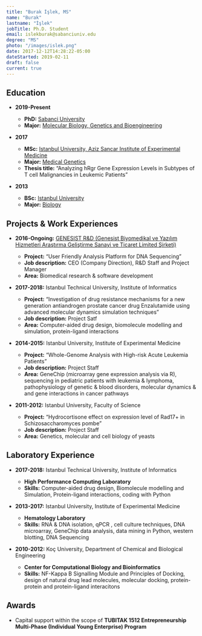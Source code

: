 ```yaml
---
title: "Burak İşlek, MS"
name: "Burak"
lastname: "İşlek"
jobTitle: Ph.D. Student
email: islekburak@sabanciuniv.edu
degree: "MS"
photo: "/images/islek.png"
date: 2017-12-12T14:28:22-05:00
dateStarted: 2019-02-11
draft: false
current: true
---
```


## Education

* **2019-Present** 
	* **PhD:** [Sabanci University](https://sabanciuniv.edu/en/)
	* **Major:** [Molecular Biology, Genetics and Bioengineering](https://bio.sabanciuniv.edu/en/education/graduate)

* **2017**
	* **MSc:** [Istanbul University, Aziz Sancar Institute of Experimental Medicine](http://deneyseltip.istanbul.edu.tr/en)
	* **Major:** [Medical Genetics](http://deneyseltip.istanbul.edu.tr/en/content/genetics/department)
	* **Thesis title:** “Analyzing hRgr Gene Expression Levels in Subtypes of T cell Malignancies in Leukemic Patients”

* **2013**
	* **BSc:** [Istanbul University](http://www.istanbul.edu.tr/en/_)
	* **Major:** [Biology](http://biyoloji.fen.istanbul.edu.tr/tr/_)

## Projects & Work Experiences 

* **2016-Ongoing:** [GENESIST R&D (Genesist Biyomedikal ve Yazılım Hizmetleri Araştırma Geliştirme Sanayi ve Ticaret Limited Şirketi)](http://genes.ist)
	* **Project:** “User Friendly Analysis Platform for DNA Sequencing”
	* **Job description:** CEO (Company Direction), R&D Staff and Project Manager
	* **Area:** Biomedical research & software development

* **2017-2018:** Istanbul Technical University, Institute of Informatics
	* **Project:** “Investigation of drug resistance mechanisms for a new generation antiandrogen prostate cancer drug Enzalutamide using advanced molecular dynamics simulation techniques”
	* **Job description:** Project Satf
	* **Area:** Computer-aided drug design, biomolecule modelling and simulation, protein-ligand interactions

* **2014-2015:** Istanbul University, Institute of Experimental Medicine
	* **Project:** “Whole-Genome Analysis with High-risk Acute Leukemia Patients”
	* **Job description:** Project Staff
	* **Area:** GeneChip (microarray gene expression analysis via R), sequencing in pediatric patients with leukemia & lymphoma, pathophysiology of genetic & blood disorders, molecular dynamics & and gene interactions in cancer pathways

* **2011-2012:** Istanbul University, Faculty of Science
	* **Project:** “Hydrocortisone effect on expression level of Rad17+ in Schizosaccharomyces pombe”
	* **Job description:** Project Staff
	* **Area:** Genetics, molecular and cell biology of yeasts

## Laboratory Experience

* **2017-2018:** Istanbul Technical University, Institute of Informatics
	* **High Performance Computing Laboratory**
	* **Skills:** Computer-aided drug design, Biomolecule modelling and Simulation, Protein-ligand interactions, coding with Python

* **2013-2017:** Istanbul University, Institute of Experimental Medicine
	* **Hematology Laboratory**
	* **Skills:** RNA & DNA isolation, qPCR , cell culture techniques, DNA microarray, GeneChip data analysis, data mining in Python, western blotting, DNA Sequencing 

* **2010-2012:** Koç University, Department of Chemical and Biological Engineering 
	* **Center for Computational Biology and Bioinformatics**
	* **Skills:** NF-Kappa B Signalling Module and Principles of Docking, design of natural drug lead molecules, molecular docking, protein-protein and protein-ligand interacitons

## Awards

* Capital support within the scope of **TUBITAK 1512 Entrepreneurship Multi-Phase (Individual Young Enterprise) Program**